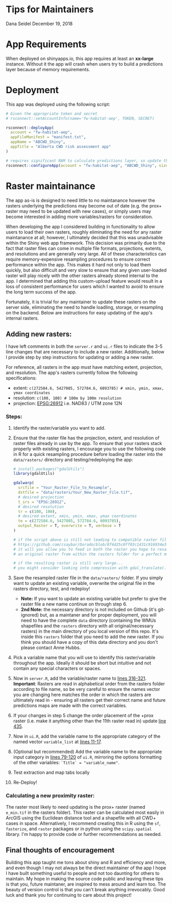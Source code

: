 Tips for Maintainers
================
Dana Seidel
December 19, 2018

App Requirements
================

When deployed on shinyapps.io, this app requires at least an **xx-large** instance. Without it the app will crash when users try to build a predictions layer because of memory requirements.

Deployment
==========

This app was deployed using the following script:

``` r
# Given the appropriate token and secret
# rsconnect::setAccountInfo(name='fw-habitat-aep', TOKEN, SECRET)

rsconnect::deployApp(
  account = "fw-habitat-aep",
  appFileManifest = "manifest.txt",
  appName = "ABCWD_Shiny",
  appTitle = "Alberta CWD risk assessment app"
)

# requires significant RAM to calculate predictions layer, so update the configuration
rsconnect::configureApp(account = "fw-habitat-aep", "ABCWD_Shiny", size = "xxlarge")
```

Raster maintainance
===================

The app as-is is designed to need little to no maintanance however the rasters underlying the predictions may become out of date (e.g. the prox+ raster may need to be updated with new cases), or simply users may become interested in adding more variables/rasters for consideration.

When developing the app I considered building in functionality to allow users to load their own rasters, roughly eliminating the need for any raster maintanance at all; however, I ultimately decided that this was unadvisable within the Shiny web app framework. This decision was primarily due to the fact that raster files can come in multiple file formats, projections, extents, and resolutions and are generally very large. All of these characteristics can require memory-expensive resampling procedures to ensure correct performance within the app. This makes it hard not only to load them quickly, but also difficult and very slow to ensure that any given user-loaded raster will play nicely with the other rasters already stored internal to the app. I determined that adding this custom-upload feature would result in a loss of consistent performance for users which I wanted to avoid to ensure the long term success of the app.

Fortunately, it is trivial for any maintainer to update these rasters on the server side, eliminating the need to handle loadling, storage, or resampling on the backend. Below are instructions for easy updating of the app's internal rasters.

Adding new rasters:
-------------------

I have left comments in both the `server.r` and `ui.r` files to indicate the 3-5 line changes that are necessary to include a new raster. Additionally, below I provide step by step instructions for updating or adding a new raster.

For reference, all rasters in the app must have matching extent, projection, and resolution. The app's rasters currently follow the following specifications:

-   extent: `c(272584.6, 5427085, 572784.6, 6093785) # xmin, ymin, xmax, ymax coordinates`
-   resolution: `c(100, 100) # 100m by 100m resolution`
-   projection: [EPSG:26912](https://epsg.io/26912) i.e. NAD83 / UTM zone 12N

### Steps:

1.  Identify the raster/variable you want to add.

2.  Ensure that the raster file has the projection, extent, and resolution of raster files already in use by the app. To ensure that your rasters stack properly with existing rasters, I encourage you to use the following code in R for a quick resampling procedure before loading the raster into the `data/rasters/` directory and testing/redeploying the app:

    ``` r
    # install.packages("gdalUtils")
    library(gdalUtils)

    gdalwarp(
      srcfile = "Your_Raster_File_to_Resample",
      dstfile = "data/rasters/Your_New_Raster_File.tif",
      # desired projection
      t_srs = "EPSG:26912",
      # desired resolution
      tr = c(100, 100),
      # desired extent, xmin, ymin, xmax, ymax coordinates
      te = c(272584.6, 5427085, 572784.6, 6093785),
      output_Raster = T, overwrite = T, verbose = T
    )

    # if the script above is still not leading to compatible raster files, consider the function at
    # https://github.com/csaybar/Dorado/blob/8f4d25c0ff03c1431c916934e3e697b34d2b9550/R/resample_R.R
    # it will you allow you to feed in both the raster you hope to resample and
    # an original raster from within the rasters folder for a perfect match!

    # if the resulting raster is still very large...
    # you might consider looking into compression with gdal_translate(..., co = "COMPRESS=LZW")
    ```

3.  Save the resampled raster file in the `data/rasters/` folder. If you simply want to update an existing variable, overwrite the original file in the rasters directory, test, and redeploy!
    -   **Note:** If you want to update an existing variable but prefer to give the raster file a new name continue on through step 6.
    -   **2nd Note:** the necessary directory is not included on Github (it's git-ignored) but, as a maintaner and for proper deployment, you will need to have the complete `data` directory (containing the WMUs shapefiles and the `rasters` directory with all original/necessary rasters) in the main directory of you local version of this repo. It's inside this `rasters` folder that you need to add the new raster. If you think you should have a copy of this data directory and you don't please contact Anne Hubbs.
4.  Pick a variable name that you will use to identify this raster/variable throughout the app. Ideally it should be short but intuitive and not contain any special characters or spaces.

5.  Now in `server.R`, add the variable/raster name to [lines 316-321](https://github.com/dpseidel/ABCWD_Shiny/blob/64843a0516682ec65a04ccd0b4757d8706fa0dc6/server.R#L316-L321). **Important**: Rasters are read in alphabetical order from the rasters folder according to file name, so be very careful to ensure the names vector you are changing here matches the order in which the rasters are ultimately read in - ensuring all rasters get their correct name and future predictions maps are made with the correct variables.

6.  If your changes in step 5 change the order placement of the +prox raster (i.e. make it anything other than the 11th raster read in) update [line 435](https://github.com/dpseidel/ABCWD_Shiny/blob/64843a0516682ec65a04ccd0b4757d8706fa0dc6/server.R#L435).

7.  Now in `ui.R`, add the variable name to the appropriate category of the named vector `variable_list` at [lines 11-17](https://github.com/dpseidel/ABCWD_Shiny/blob/64843a0516682ec65a04ccd0b4757d8706fa0dc6/ui.R#L11-L17).

8.  (Optional but recommended) Add the variable name to the appropriate input category in [lines 79-120](https://github.com/dpseidel/ABCWD_Shiny/blob/64843a0516682ec65a04ccd0b4757d8706fa0dc6/ui.R#L79-L120) of `ui.R`, mirroring the options formatting of the other variables: `` `Title` = "variable_name" ``.

9.  Test extraction and map tabs locally

10. Re-Deploy!

### Calculating a new proximity raster:

The raster most likely to need updating is the prox+ raster (named `e_min.tif` in the rasters folder). This raster can be calculated most easily in ArcGIS using the Euclidean distance tool and a shapefile with all CWD+ cases in space. Alternatively, I recommend creating this in R using the `sf`, `fasterize`, and `raster` packages or in python using the `scipy.spatial` library. I'm happy to provide code or further recommendations as needed.

Final thoughts of encouragement
-------------------------------

Building this app taught me tons about shiny and R and efficiency and more, and even though I may not always be the direct maintainer of the app I hope I have built something useful to people and not too daunting for others to maintain. My hope in making the source code public and leaving these tips is that you, future maintaner, are inspired to mess around and learn too. The beauty of version control is that you can't break anything irrevocably. Good luck and thank you for continuing to care about this project!
